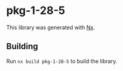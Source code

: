 # pkg-1-28-5

This library was generated with [Nx](https://nx.dev).

## Building

Run `nx build pkg-1-28-5` to build the library.
